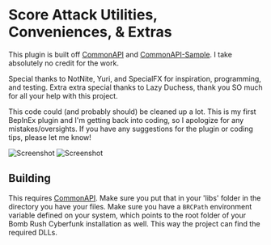 # Score Attack Utilities, Conveniences, & Extras
 
This plugin is built off [CommonAPI](https://github.com/LazyDuchess/BRC-CommonAPI) and [CommonAPI-Sample](https://github.com/LazyDuchess/BRC-CommonAPI-Sample). I take absolutely no credit for the work.

Special thanks to NotNite, Yuri, and SpecialFX for inspiration, programming, and testing. Extra extra special thanks to Lazy Duchess, thank you SO much for all your help with this project.

This code could (and probably should) be cleaned up a lot. This is my first BepInEx plugin and I'm getting back into coding, so I apologize for any mistakes/oversights. If you have any suggestions for the plugin or coding tips, please let me know!

![Screenshot](https://i.imgur.com/iFrl532.jpeg)
![Screenshot](https://i.imgur.com/iker8m1.jpeg)


## Building

This requires [CommonAPI](https://github.com/LazyDuchess/BRC-CommonAPI). Make sure you put that in your 'libs' folder in the directory you have your files. Make sure you have a `BRCPath` environment variable defined on your system, which points to the root folder of your Bomb Rush Cyberfunk installation as well. This way the project can find the required DLLs.
